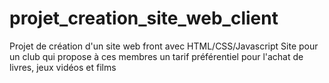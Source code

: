 # projet_creation_site_web_client
Projet de création d'un site web front avec HTML/CSS/Javascript
Site pour un club qui propose à ces membres un tarif préférentiel pour l'achat de livres, jeux vidéos et films
